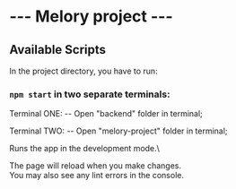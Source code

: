 # --- Melory project ---

## Available Scripts

In the project directory, you have to run:

### `npm start` in two separate terminals:

Terminal ONE:
-- Open "backend" folder in terminal;

Terminal TWO:
-- Open "melory-project" folder in terminal;

Runs the app in the development mode.\

The page will reload when you make changes.\
You may also see any lint errors in the console.
